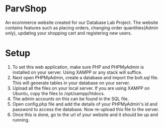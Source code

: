 ParvShop
=========

An ecommerce website created for our Database Lab Project. The website contains features such as placing orders, changing order quantities(Admin only), updating your shopping cart and registering new users.

Setup
=========

1. To set this web application, make sure PHP and PHPMyAdmin is installed on your server. Using XAMPP or any stack will suffice.
2. Next open PHPMyAdmin, create a database and import the bolt.sql file. This will generate tables in your database on your server.
3. Upload all the files on your local server. If you are using XAMPP on Ubuntu, copy the files to /opt/xampp/htdocs.
4. The admin accounts on this can be found in the SQL file. 
5. Open config.php file and add the details of your PHPMyAdmin's id and password to access the database. Now re-upload this file to the server.
6. Once this is done, go to the url of your website and it should be up and running.

